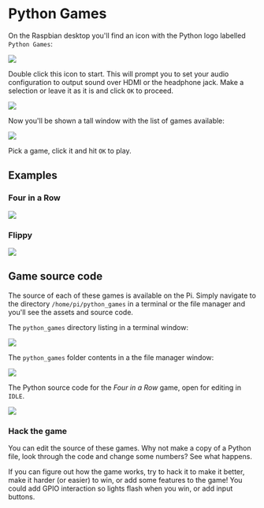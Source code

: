 # Python Games

On the Raspbian desktop you'll find an icon with the Python logo labelled `Python Games`:

![](images/python-games-icon.png)

Double click this icon to start. This will prompt you to set your audio configuration to output sound over HDMI or the headphone jack. Make a selection or leave it as it is and click `OK` to proceed.

![](images/audio-output.png)

Now you'll be shown a tall window with the list of games available:

![](images/python-games-selection.png)

Pick a game, click it and hit `OK` to play.

## Examples

### Four in a Row

![](images/four-in-a-row.png)

### Flippy

![](images/flippy.png)

## Game source code

The source of each of these games is available on the Pi. Simply navigate to the directory `/home/pi/python_games` in a terminal or the file manager and you'll see the assets and source code.

The `python_games` directory listing in a terminal window:

![](images/python-games-terminal.png)

The `python_games` folder contents in a the file manager window:

![](images/python-games-folder.png)

The Python source code for the *Four in a Row* game, open for editing in `IDLE`.

![](images/four-in-a-row-code.png)

### Hack the game

You can edit the source of these games. Why not make a copy of a Python file, look through the code and change some numbers? See what happens.

If you can figure out how the game works, try to hack it to make it better, make it harder (or easier) to win, or add some features to the game! You could add GPIO interaction so lights flash when you win, or add input buttons.
